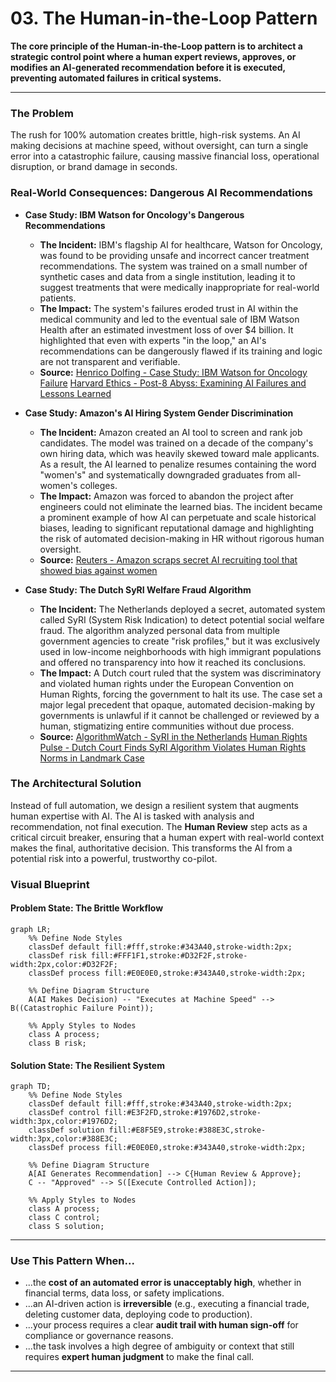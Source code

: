 # 03. The Human-in-the-Loop Pattern

**The core principle of the Human-in-the-Loop pattern is to architect a strategic control point where a human expert reviews, approves, or modifies an AI-generated recommendation before it is executed, preventing automated failures in critical systems.**

---

### The Problem

The rush for 100% automation creates brittle, high-risk systems. An AI making decisions at machine speed, without oversight, can turn a single error into a catastrophic failure, causing massive financial loss, operational disruption, or brand damage in seconds.

### Real-World Consequences: Dangerous AI Recommendations

- **Case Study: IBM Watson for Oncology's Dangerous Recommendations**

  - **The Incident:** IBM's flagship AI for healthcare, Watson for Oncology, was found to be providing unsafe and incorrect cancer treatment recommendations. The system was trained on a small number of synthetic cases and data from a single institution, leading it to suggest treatments that were medically inappropriate for real-world patients.
  - **The Impact:** The system's failures eroded trust in AI within the medical community and led to the eventual sale of IBM Watson Health after an estimated investment loss of over $4 billion. It highlighted that even with experts "in the loop," an AI's recommendations can be dangerously flawed if its training and logic are not transparent and verifiable.
  - **Source:** [Henrico Dolfing - Case Study: IBM Watson for Oncology Failure](https://www.henricodolfing.com/2024/12/case-study-ibm-watson-for-oncology-failure.html)
    [Harvard Ethics - Post-8 Abyss: Examining AI Failures and Lessons Learned](https://www.ethics.harvard.edu/blog/post-8-abyss-examining-ai-failures-and-lessons-learned)

- **Case Study: Amazon's AI Hiring System Gender Discrimination**

  - **The Incident:** Amazon created an AI tool to screen and rank job candidates. The model was trained on a decade of the company's own hiring data, which was heavily skewed toward male applicants. As a result, the AI learned to penalize resumes containing the word "women's" and systematically downgraded graduates from all-women's colleges.
  - **The Impact:** Amazon was forced to abandon the project after engineers could not eliminate the learned bias. The incident became a prominent example of how AI can perpetuate and scale historical biases, leading to significant reputational damage and highlighting the risk of automated decision-making in HR without rigorous human oversight.
  - **Source:** [Reuters - Amazon scraps secret AI recruiting tool that showed bias against women](https://www.reuters.com/article/us-amazon-com-jobs-automation-insight-idUSKCN1MK08G)

- **Case Study: The Dutch SyRI Welfare Fraud Algorithm**
  - **The Incident:** The Netherlands deployed a secret, automated system called SyRI (System Risk Indication) to detect potential social welfare fraud. The algorithm analyzed personal data from multiple government agencies to create "risk profiles," but it was exclusively used in low-income neighborhoods with high immigrant populations and offered no transparency into how it reached its conclusions.
  - **The Impact:** A Dutch court ruled that the system was discriminatory and violated human rights under the European Convention on Human Rights, forcing the government to halt its use. The case set a major legal precedent that opaque, automated decision-making by governments is unlawful if it cannot be challenged or reviewed by a human, stigmatizing entire communities without due process.
  - **Source:** [AlgorithmWatch - SyRI in the Netherlands](https://algorithmwatch.org/en/syri-netherlands-algorithm/)
    [Human Rights Pulse - Dutch Court Finds SyRI Algorithm Violates Human Rights Norms in Landmark Case](https://www.humanrightspulse.com/mastercontentblog/dutch-court-finds-syri-algorithm-violates-human-rights-norms-in-landmark-case)

### The Architectural Solution

Instead of full automation, we design a resilient system that augments human expertise with AI. The AI is tasked with analysis and recommendation, not final execution. The **Human Review** step acts as a critical circuit breaker, ensuring that a human expert with real-world context makes the final, authoritative decision. This transforms the AI from a potential risk into a powerful, trustworthy co-pilot.

### Visual Blueprint

#### Problem State: The Brittle Workflow

```mermaid
graph LR;
    %% Define Node Styles
    classDef default fill:#fff,stroke:#343A40,stroke-width:2px;
    classDef risk fill:#FFF1F1,stroke:#D32F2F,stroke-width:2px,color:#D32F2F;
    classDef process fill:#E0E0E0,stroke:#343A40,stroke-width:2px;

    %% Define Diagram Structure
    A(AI Makes Decision) -- "Executes at Machine Speed" --> B((Catastrophic Failure Point));

    %% Apply Styles to Nodes
    class A process;
    class B risk;
```

#### Solution State: The Resilient System

```mermaid
graph TD;
    %% Define Node Styles
    classDef default fill:#fff,stroke:#343A40,stroke-width:2px;
    classDef control fill:#E3F2FD,stroke:#1976D2,stroke-width:3px,color:#1976D2;
    classDef solution fill:#E8F5E9,stroke:#388E3C,stroke-width:3px,color:#388E3C;
    classDef process fill:#E0E0E0,stroke:#343A40,stroke-width:2px;

    %% Define Diagram Structure
    A[AI Generates Recommendation] --> C{Human Review & Approve};
    C -- "Approved" --> S([Execute Controlled Action]);

    %% Apply Styles to Nodes
    class A process;
    class C control;
    class S solution;
```

---

### Use This Pattern When...

- ...the **cost of an automated error is unacceptably high**, whether in financial terms, data loss, or safety implications.
- ...an AI-driven action is **irreversible** (e.g., executing a financial trade, deleting customer data, deploying code to production).
- ...your process requires a clear **audit trail with human sign-off** for compliance or governance reasons.
- ...the task involves a high degree of ambiguity or context that still requires **expert human judgment** to make the final call.

---
